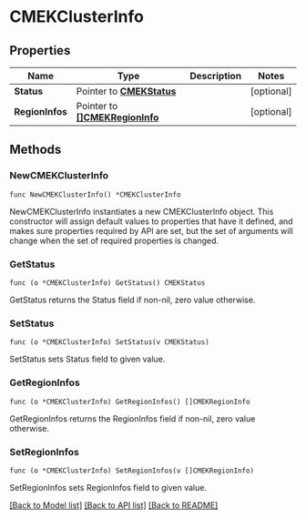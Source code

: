 # CMEKClusterInfo

## Properties

Name | Type | Description | Notes
------------ | ------------- | ------------- | -------------
**Status** | Pointer to [**CMEKStatus**](CMEKStatus.md) |  | [optional] 
**RegionInfos** | Pointer to [**[]CMEKRegionInfo**](CMEKRegionInfo.md) |  | [optional] 

## Methods

### NewCMEKClusterInfo

`func NewCMEKClusterInfo() *CMEKClusterInfo`

NewCMEKClusterInfo instantiates a new CMEKClusterInfo object.
This constructor will assign default values to properties that have it defined,
and makes sure properties required by API are set, but the set of arguments
will change when the set of required properties is changed.

### GetStatus

`func (o *CMEKClusterInfo) GetStatus() CMEKStatus`

GetStatus returns the Status field if non-nil, zero value otherwise.

### SetStatus

`func (o *CMEKClusterInfo) SetStatus(v CMEKStatus)`

SetStatus sets Status field to given value.

### GetRegionInfos

`func (o *CMEKClusterInfo) GetRegionInfos() []CMEKRegionInfo`

GetRegionInfos returns the RegionInfos field if non-nil, zero value otherwise.

### SetRegionInfos

`func (o *CMEKClusterInfo) SetRegionInfos(v []CMEKRegionInfo)`

SetRegionInfos sets RegionInfos field to given value.


[[Back to Model list]](../README.md#documentation-for-models) [[Back to API list]](../README.md#documentation-for-api-endpoints) [[Back to README]](../README.md)


